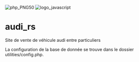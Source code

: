 ![php_PNG50](https://user-images.githubusercontent.com/43074465/98482744-af866980-2203-11eb-95e6-a137a3d38c6a.png)
![logo_javascript](https://user-images.githubusercontent.com/43074465/98482792-fecc9a00-2203-11eb-8461-ceb47c8a20a8.png)
# audi_rs
Site de vente de véhicule audi entre particuliers

La configuration de la base de donnée se trouve dans le dossier utilities/config.php.
